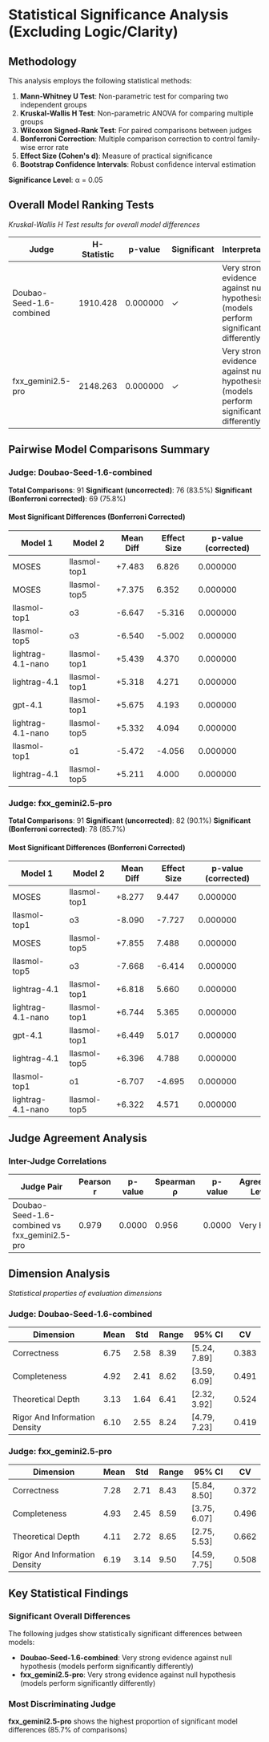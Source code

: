 # Statistical Significance Analysis (Excluding Logic/Clarity)

## Methodology

This analysis employs the following statistical methods:

1. **Mann-Whitney U Test**: Non-parametric test for comparing two independent groups
2. **Kruskal-Wallis H Test**: Non-parametric ANOVA for comparing multiple groups
3. **Wilcoxon Signed-Rank Test**: For paired comparisons between judges
4. **Bonferroni Correction**: Multiple comparison correction to control family-wise error rate
5. **Effect Size (Cohen's d)**: Measure of practical significance
6. **Bootstrap Confidence Intervals**: Robust confidence interval estimation

**Significance Level**: α = 0.05

## Overall Model Ranking Tests

*Kruskal-Wallis H Test results for overall model differences*

| Judge | H-Statistic | p-value | Significant | Interpretation |
|-------|-------------|---------|-------------|----------------|
| Doubao-Seed-1.6-combined | 1910.428 | 0.000000 | ✓ | Very strong evidence against null hypothesis (models perform significantly differently) |
| fxx_gemini2.5-pro | 2148.263 | 0.000000 | ✓ | Very strong evidence against null hypothesis (models perform significantly differently) |

## Pairwise Model Comparisons Summary

### Judge: Doubao-Seed-1.6-combined

**Total Comparisons**: 91
**Significant (uncorrected)**: 76 (83.5%)
**Significant (Bonferroni corrected)**: 69 (75.8%)

#### Most Significant Differences (Bonferroni Corrected)

| Model 1 | Model 2 | Mean Diff | Effect Size | p-value (corrected) |
|---------|---------|-----------|-------------|---------------------|
| MOSES | llasmol-top1 | +7.483 | 6.826 | 0.000000 |
| MOSES | llasmol-top5 | +7.375 | 6.352 | 0.000000 |
| llasmol-top1 | o3 | -6.647 | -5.316 | 0.000000 |
| llasmol-top5 | o3 | -6.540 | -5.002 | 0.000000 |
| lightrag-4.1-nano | llasmol-top1 | +5.439 | 4.370 | 0.000000 |
| lightrag-4.1 | llasmol-top1 | +5.318 | 4.271 | 0.000000 |
| gpt-4.1 | llasmol-top1 | +5.675 | 4.193 | 0.000000 |
| lightrag-4.1-nano | llasmol-top5 | +5.332 | 4.094 | 0.000000 |
| llasmol-top1 | o1 | -5.472 | -4.056 | 0.000000 |
| lightrag-4.1 | llasmol-top5 | +5.211 | 4.000 | 0.000000 |

### Judge: fxx_gemini2.5-pro

**Total Comparisons**: 91
**Significant (uncorrected)**: 82 (90.1%)
**Significant (Bonferroni corrected)**: 78 (85.7%)

#### Most Significant Differences (Bonferroni Corrected)

| Model 1 | Model 2 | Mean Diff | Effect Size | p-value (corrected) |
|---------|---------|-----------|-------------|---------------------|
| MOSES | llasmol-top1 | +8.277 | 9.447 | 0.000000 |
| llasmol-top1 | o3 | -8.090 | -7.727 | 0.000000 |
| MOSES | llasmol-top5 | +7.855 | 7.488 | 0.000000 |
| llasmol-top5 | o3 | -7.668 | -6.414 | 0.000000 |
| lightrag-4.1 | llasmol-top1 | +6.818 | 5.660 | 0.000000 |
| lightrag-4.1-nano | llasmol-top1 | +6.744 | 5.365 | 0.000000 |
| gpt-4.1 | llasmol-top1 | +6.449 | 5.017 | 0.000000 |
| lightrag-4.1 | llasmol-top5 | +6.396 | 4.788 | 0.000000 |
| llasmol-top1 | o1 | -6.707 | -4.695 | 0.000000 |
| lightrag-4.1-nano | llasmol-top5 | +6.322 | 4.571 | 0.000000 |

## Judge Agreement Analysis

### Inter-Judge Correlations

| Judge Pair | Pearson r | p-value | Spearman ρ | p-value | Agreement Level |
|------------|-----------|---------|------------|---------|----------------|
| Doubao-Seed-1.6-combined vs fxx_gemini2.5-pro | 0.979 | 0.0000 | 0.956 | 0.0000 | Very High |

## Dimension Analysis

*Statistical properties of evaluation dimensions*

### Judge: Doubao-Seed-1.6-combined

| Dimension | Mean | Std | Range | 95% CI | CV |
|-----------|------|-----|-------|--------|----|
| Correctness | 6.75 | 2.58 | 8.39 | [5.24, 7.89] | 0.383 |
| Completeness | 4.92 | 2.41 | 8.62 | [3.59, 6.09] | 0.491 |
| Theoretical Depth | 3.13 | 1.64 | 6.41 | [2.32, 3.92] | 0.524 |
| Rigor And Information Density | 6.10 | 2.55 | 8.24 | [4.79, 7.23] | 0.419 |

### Judge: fxx_gemini2.5-pro

| Dimension | Mean | Std | Range | 95% CI | CV |
|-----------|------|-----|-------|--------|----|
| Correctness | 7.28 | 2.71 | 8.43 | [5.84, 8.50] | 0.372 |
| Completeness | 4.93 | 2.45 | 8.59 | [3.75, 6.07] | 0.496 |
| Theoretical Depth | 4.11 | 2.72 | 8.65 | [2.75, 5.53] | 0.662 |
| Rigor And Information Density | 6.19 | 3.14 | 9.50 | [4.59, 7.75] | 0.508 |

## Key Statistical Findings

### Significant Overall Differences
The following judges show statistically significant differences between models:
- **Doubao-Seed-1.6-combined**: Very strong evidence against null hypothesis (models perform significantly differently)
- **fxx_gemini2.5-pro**: Very strong evidence against null hypothesis (models perform significantly differently)

### Most Discriminating Judge
**fxx_gemini2.5-pro** shows the highest proportion of significant model differences (85.7% of comparisons)

